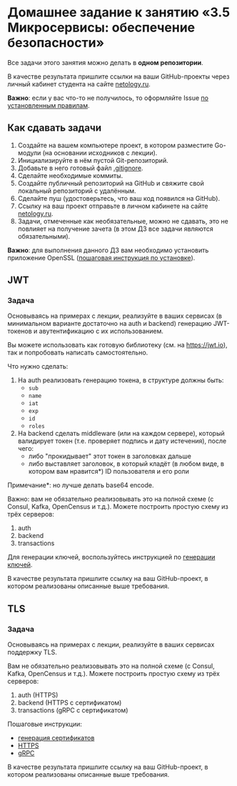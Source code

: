 # Домашнее задание к занятию «3.5 Микросервисы: обеспечение безопасности»

Все задачи этого занятия можно делать в **одном репозитории**.

В качестве результата пришлите ссылки на ваши GitHub-проекты через личный кабинет студента на сайте [netology.ru](https://netology.ru).

**Важно**: если у вас что-то не получилось, то оформляйте Issue [по установленным правилам](../report-requirements.md).

## Как сдавать задачи

1. Создайте на вашем компьютере проект, в котором разместите Go-модули (на основании исходников с лекции).
1. Инициализируйте в нём пустой Git-репозиторий.
1. Добавьте в него готовый файл [.gitignore](../.gitignore).
1. Сделайте необходимые коммиты.
1. Создайте публичный репозиторий на GitHub и свяжите свой локальный репозиторий с удалённым.
1. Сделайте пуш (удостоверьтесь, что ваш код появился на GitHub).
1. Ссылку на ваш проект отправьте в личном кабинете на сайте [netology.ru](https://netology.ru).
1. Задачи, отмеченные как необязательные, можно не сдавать, это не повлияет на получение зачета (в этом ДЗ все задачи являются обязательными).

**Важно**: для выполнения данного ДЗ вам необходимо установить приложение OpenSSL ([пошаговая инструкция по установке](openssl.md)).

## JWT

### Задача

Основываясь на примерах с лекции, реализуйте в ваших сервисах (в минимальном варианте достаточно на auth и backend) генерацию JWT-токенов и авутентификацию с их использованием.

Вы можете использовать как готовую библиотеку (см. на https://jwt.io), так и попробовать написать самостоятельно.

Что нужно сделать:
1. На auth реализовать генерацию токена, в структуре должны быть:
    * `sub`
    * `name`
    * `iat`
    * `exp`
    * `id`
    * `roles`
1. На backend сделать middleware (или на каждом сервере), который валидирует токен (т.е. проверяет подпись и дату истечения), после чего:
    * либо "прокидывает" этот токен в заголовках дальше
    * либо выставляет заголовок, в который кладёт (в любом виде, в котором вам нравится*) ID пользователя и его роли

Примечание*: но лучше делать base64 encode.

Важно: вам не обязательно реализовывать это на полной схеме (с Consul, Kafka, OpenCensus и т.д.). Можете построить простую схему из трёх серверов:
1. auth
1. backend
1. transactions

Для генерации ключей, воспользуйтесь инструкцией по [генерации ключей](keypair.md).

В качестве результата пришлите ссылку на ваш GitHub-проект, в котором реализованы описанные выше требования.

## TLS

### Задача

Основываясь на примерах с лекции, реализуйте в ваших сервисах поддержку TLS.

Вам не обязательно реализовывать это на полной схеме (с Consul, Kafka, OpenCensus и т.д.). Можете построить простую схему из трёх серверов:
1. auth (HTTPS)
1. backend (HTTPS с сертификатом)
1. transactions (gRPC с сертификатом)

Пошаговые инструкции:
* [генерация сертификатов](certificates.md)
* [HTTPS](https.md)
* [gRPC](grpc.md)

В качестве результата пришлите ссылку на ваш GitHub-проект, в котором реализованы описанные выше требования.
